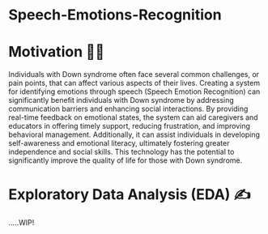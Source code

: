 # Speech-Emotions-Recognition

# Motivation 🫶🏼 
Individuals with Down syndrome often face several common challenges, or pain points, that can affect various aspects of their lives. Creating a system for identifying emotions through speech (Speech Emotion Recognition) can significantly benefit individuals with Down syndrome by addressing communication barriers and enhancing social interactions. By providing real-time feedback on emotional states, the system can aid caregivers and educators in offering timely support, reducing frustration, and improving behavioral management. Additionally, it can assist individuals in developing self-awareness and emotional literacy, ultimately fostering greater independence and social skills. This technology has the potential to significantly improve the quality of life for those with Down syndrome.

# Exploratory Data Analysis (EDA) ✍
.....WIP!
